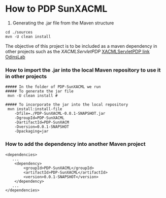 # How to PDP SunXACML

 

 1. Generating the .jar file from the Maven structure
 ```
 cd ./sources
 mvn -U clean install
 ```
The objective of this project is to be included as a maven dependency in other projects such as the *XACMLServletPDP*
[XACMLServletPDP link OdinsLab ](http://odinslab.duckdns.org/security_components/XACMLServletPDP)


### How to import the .jar into the local Maven repository to use it in other projects

```
##### In the folder of PDP-SunXACML we run
##### To generate the jar file
 mvn -U clean install # 

##### To incorporate the jar into the local repository
 mvn install:install-file 
	-Dfile=./PDP-SunXACML-0.0.1-SNAPSHOT.jar 
	-DgroupId=PDP-SunXACML 
  	-DartifactId=PDP-SunXACM 
  	-Dversion=0.0.1-SNAPSHOT 
  	-Dpackaging=jar 
 ```
### How to add the dependency into another Maven project

```
<dependencies>
   ...
    <dependency>
	    <groupId>PDP-SunXACML</groupId>
	    <artifactId>PDP-SunXACML</artifactId>
	    <version>0.0.1-SNAPSHOT</version>
    </dependency>
   ...
</dependencies>
```

